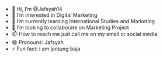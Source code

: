 - 👋 Hi, I’m @Jafsyah14
- 👀 I’m interested in Digital Marketing
- 🌱 I’m currently learning International Studies and Marketing
- 💞️ I’m looking to collaborate on Marketing Project
- 📫 How to reach me just call me on my email or social media
- 😄 Pronouns: Jafsyah
- ⚡ Fun fact: i am jantung baja

<!---
Jafsyah14/Jafsyah14 is a ✨ special ✨ repository because its `README.md` (this file) appears on your GitHub profile.
You can click the Preview link to take a look at your changes.
--->
